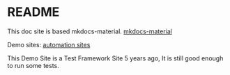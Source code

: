 # README

This doc site is based mkdocs-material.
[mkdocs-material](https://github.com/squidfunk/mkdocs-material.git)

Demo sites: [automation sites](https://qdriven.github.io/qmeta-md-docsites/)

This Demo Site is a Test Framework Site 5 years ago, It is still good enough to run some tests.